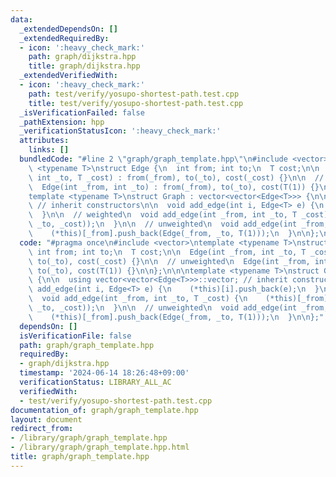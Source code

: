 ```yaml
---
data:
  _extendedDependsOn: []
  _extendedRequiredBy:
  - icon: ':heavy_check_mark:'
    path: graph/dijkstra.hpp
    title: graph/dijkstra.hpp
  _extendedVerifiedWith:
  - icon: ':heavy_check_mark:'
    path: test/verify/yosupo-shortest-path.test.cpp
    title: test/verify/yosupo-shortest-path.test.cpp
  _isVerificationFailed: false
  _pathExtension: hpp
  _verificationStatusIcon: ':heavy_check_mark:'
  attributes:
    links: []
  bundledCode: "#line 2 \"graph/graph_template.hpp\"\n#include <vector>\ntemplate\
    \ <typename T>\nstruct Edge {\n  int from; int to;\n  T cost;\n\n  Edge(int _from,\
    \ int _to, T _cost) : from(_from), to(_to), cost(_cost) {}\n\n  // unweighted\n\
    \  Edge(int _from, int _to) : from(_from), to(_to), cost(T(1)) {}\n\n};\n\n\n\
    template <typename T>\nstruct Graph : vector<vector<Edge<T>>> {\n\n  using vector<vector<Edge<T>>>::vector;\
    \ // inherit constructors\n\n  void add_edge(int i, Edge<T> e) {\n    (*this)[i].push_back(e);\n\
    \  }\n\n  // weighted\n  void add_edge(int _from, int _to, T _cost) {\n    (*this)[_from].push_back(Edge(_from,\
    \ _to, _cost));\n  }\n\n  // unweighted\n  void add_edge(int _from, int _to) {\n\
    \    (*this)[_from].push_back(Edge(_from, _to, T(1)));\n  }\n\n};\n"
  code: "#pragma once\n#include <vector>\ntemplate <typename T>\nstruct Edge {\n \
    \ int from; int to;\n  T cost;\n\n  Edge(int _from, int _to, T _cost) : from(_from),\
    \ to(_to), cost(_cost) {}\n\n  // unweighted\n  Edge(int _from, int _to) : from(_from),\
    \ to(_to), cost(T(1)) {}\n\n};\n\n\ntemplate <typename T>\nstruct Graph : vector<vector<Edge<T>>>\
    \ {\n\n  using vector<vector<Edge<T>>>::vector; // inherit constructors\n\n  void\
    \ add_edge(int i, Edge<T> e) {\n    (*this)[i].push_back(e);\n  }\n\n  // weighted\n\
    \  void add_edge(int _from, int _to, T _cost) {\n    (*this)[_from].push_back(Edge(_from,\
    \ _to, _cost));\n  }\n\n  // unweighted\n  void add_edge(int _from, int _to) {\n\
    \    (*this)[_from].push_back(Edge(_from, _to, T(1)));\n  }\n\n};"
  dependsOn: []
  isVerificationFile: false
  path: graph/graph_template.hpp
  requiredBy:
  - graph/dijkstra.hpp
  timestamp: '2024-06-14 18:26:48+09:00'
  verificationStatus: LIBRARY_ALL_AC
  verifiedWith:
  - test/verify/yosupo-shortest-path.test.cpp
documentation_of: graph/graph_template.hpp
layout: document
redirect_from:
- /library/graph/graph_template.hpp
- /library/graph/graph_template.hpp.html
title: graph/graph_template.hpp
---
```

